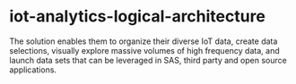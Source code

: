 # iot-analytics-logical-architecture
The solution enables them to organize their diverse IoT data, create data selections, visually explore massive volumes of high frequency data, and launch data sets that can be leveraged in SAS, third party and open source applications.

